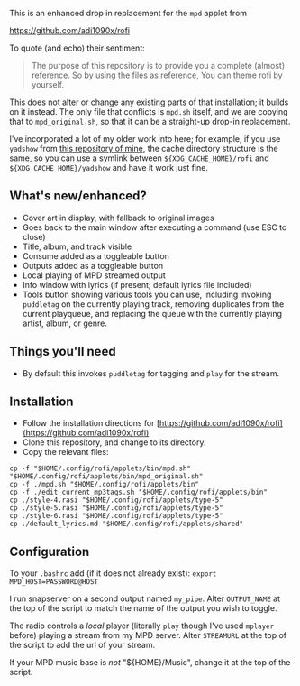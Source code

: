 This is an enhanced drop in replacement for the `mpd` applet from 

https://github.com/adi1090x/rofi

To quote (and echo) their sentiment:

> The purpose of this repository is to provide you a complete (almost) reference. So by using the files as reference, You can theme rofi by yourself.

This does not alter or change any existing parts of that installation; it builds on it instead. The only file that conflicts is `mpd.sh` itself, and we are copying that to `mpd_original.sh`, so that it can be a straight-up drop-in replacement.

I've incorporated a lot of my older work into here; for example, if you use `yadshow` from [this repository of mine](https://github.com/uriel1998/yolo-mpd), the cache directory structure is the same, so you can use a symlink between `${XDG_CACHE_HOME}/rofi` and `${XDG_CACHE_HOME}/yadshow` and have it work just fine.

## What's new/enhanced?

* Cover art in display, with fallback to original images
* Goes back to the main window after executing a command (use ESC to close)
* Title, album, and track visible
* Consume added as a toggleable button
* Outputs added as a toggleable button
* Local playing of MPD streamed output
* Info window with lyrics (if present; default lyrics file included)
* Tools button showing various tools you can use, including invoking `puddletag` 
on the currently playing track, removing duplicates from the current playqueue, 
and replacing the queue with the currently playing artist, album, or genre.

## Things you'll need

* By default this invokes `puddletag` for tagging and `play` for the stream.

## Installation

* Follow the installation directions for [https://github.com/adi1090x/rofi](https://github.com/adi1090x/rofi)
* Clone this repository, and change to its directory.
* Copy the relevant files:

```
cp -f "$HOME/.config/rofi/applets/bin/mpd.sh" "$HOME/.config/rofi/applets/bin/mpd_original.sh"
cp -f ./mpd.sh "$HOME/.config/rofi/applets/bin"
cp -f ./edit_current_mp3tags.sh "$HOME/.config/rofi/applets/bin"
cp ./style-4.rasi "$HOME/.config/rofi/applets/type-5"
cp ./style-5.rasi "$HOME/.config/rofi/applets/type-5"
cp ./style-6.rasi "$HOME/.config/rofi/applets/type-5"
cp ./default_lyrics.md "$HOME/.config/rofi/applets/shared"
```

## Configuration

To your `.bashrc` add (if it does not already exist):
`export MPD_HOST=PASSWORD@HOST`
 
I run snapserver on a second output named `my_pipe`.  Alter `OUTPUT_NAME` at the 
top of the script to match the name of the output you wish to toggle.

The radio controls a *local* player (literally `play` though I've used `mplayer` 
before) playing a stream from my MPD server.  Alter `STREAMURL` at the top of the 
script to add the url of your stream.

If your MPD music base is *not* "${HOME}/Music", change it at the top of the script.
